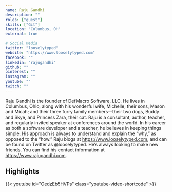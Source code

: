 ```yaml
---
name: Raju Gandhi
description: ""
roles: ["guest"]
skills: ["Git"]
location: "Columbus, OH"
external: true

# Social Media 
twitter: "looselytyped"
website: "https://www.looselytyped.com"
facebook: ""
linkedin: "rajugandhi"
github: ""
pinterest: ""
instagram: ""
youtube: ""
twitch: ""
---
```

<!-- markdownlint-disable MD041-->
Raju Gandhi is the founder of DefMacro Software, LLC. He lives in Columbus, Ohio, along with his wonderful wife, Michelle; their sons, Mason and Micah; and their three furry family members—their two dogs, Buddy and Skye, and Princess Zara, their cat. Raju is a consultant, author, teacher, and regularly invited speaker at conferences around the world. In his career as both a software developer and a teacher, he believes in keeping things simple. His approach is always to understand and explain the “why,” as opposed to the “how.” Raju blogs at <https://www.looselytyped.com>, and can be found on Twitter as @looselytyped. He’s always looking to make new friends. You can find his contact information at <https://www.rajugandhi.com>.

<!--more-->

## Highlights

{{< youtube id="OedzEb5HVPs" class="youtube-video-shortcode" >}}
